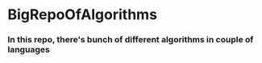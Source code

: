 # BigRepoOfAlgorithms

<h3>In this repo, there's bunch of different algorithms in couple of languages</h3>
